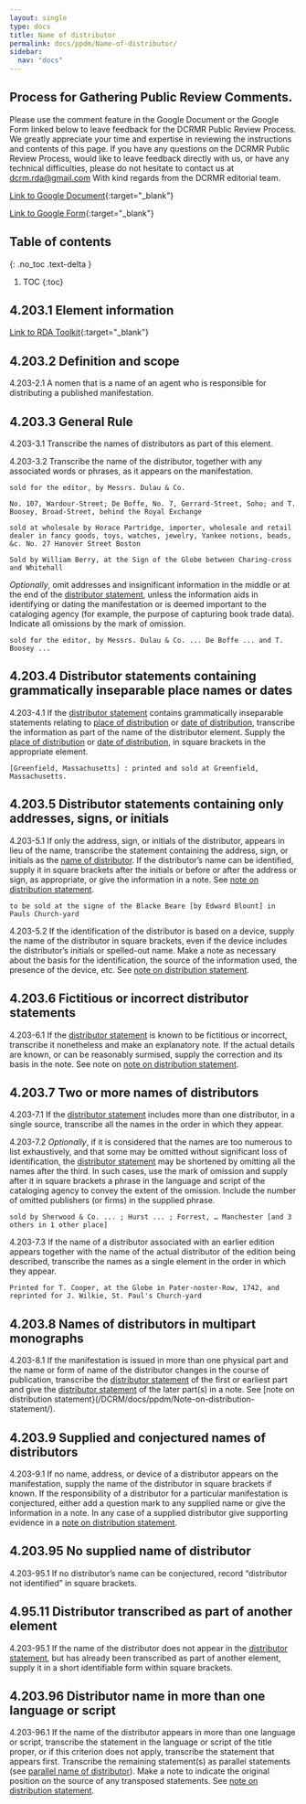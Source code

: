 ```yaml
---
layout: single
type: docs
title: Name of distributor
permalink: docs/ppdm/Name-of-distributor/
sidebar:
  nav: "docs"
---
```


## Process for Gathering Public Review Comments.
Please use the comment feature in the Google Document or the Google Form linked below to leave feedback for the DCRMR Public Review Process.  We greatly appreciate your time and expertise in reviewing the instructions and contents of this page.  If you have any questions on the DCRMR Public Review Process, would like to leave feedback directly with us, or have any technical difficulties, please do not hesitate to contact us at dcrm.rda@gmail.com  With kind regards from the DCRMR editorial team.

[Link to Google Document](https://docs.google.com/document/d/1O9sOVfoiwhI8G-E4jUzc-w3BVymnMd3ZEPdEFbc1-ww/edit#){:target="_blank"}

[Link to Google Form](https://docs.google.com/forms/d/e/1FAIpQLSdNtJkbY1mngdTcvCoB7zZcpaIuuKHvlbyiidP-QunDy14VcQ/viewform){:target="_blank"}

## Table of contents
{: .no_toc .text-delta }

1. TOC
{:toc}

## 4.203.1 Element information

[Link to RDA Toolkit](https://beta.rdatoolkit.org/Content/Index?externalId=en-US_ala-d34564b0-6a8a-384f-b966-a9638b234d89){:target="_blank"}

## 4.203.2 Definition and scope

<a name="4.203-2.1">4.203-2.1</a> A nomen that is a name of an agent who is responsible for distributing a published manifestation.

## 4.203.3 General Rule

<a name="4.203-3.1">4.203-3.1</a> Transcribe the names of distributors as part of this element.

<a name="4.203-3.2">4.203-3.2</a> Transcribe the name of the distributor, together with any associated words or phrases, as it appears on the manifestation.

```sold for the editor, by Messrs. Dulau & Co.```

```No. 107, Wardour-Street; De Boffe, No. 7, Gerrard-Street, Soho; and T. Boosey, Broad-Street, behind the Royal Exchange```

```sold at wholesale by Horace Partridge, importer, wholesale and retail dealer in fancy goods, toys, watches, jewelry, Yankee notions, beads, &c. No. 27 Hanover Street Boston```

```Sold by William Berry, at the Sign of the Globe between Charing-cross and Whitehall```

*Optionally*, omit addresses and insignificant information in the middle or at the end of the [distributor statement](/DCRM/docs/ppdm/Distributor-statement/), unless the information aids in identifying or dating the manifestation or is deemed important to the cataloging agency (for example, the purpose of capturing book trade data). Indicate all omissions by the mark of omission.

```sold for the editor, by Messrs. Dulau & Co. ... De Boffe ... and T. Boosey ...```

## 4.203.4 Distributor statements containing grammatically inseparable place names or dates

<a name="4.203-4.1">4.203-4.1</a> If the [distributor statement](/DCRM/docs/ppdm/Distributor-statement/) contains grammatically inseparable statements relating to [place of distribution](/DCRM/docs/ppdm/Place-of-distribution/) or [date of distribution](/DCRM/docs/ppdm/Date-of-distribution/), transcribe the information as part of the name of the distributor element. Supply the [place of distribution](/DCRM/docs/ppdm/Place-of-distribution/) or [date of distribution](/DCRM/docs/ppdm/Date-of-distribution/), in square brackets in the appropriate element.

```[Greenfield, Massachusetts] : printed and sold at Greenfield, Massachusetts.```

## 4.203.5 Distributor statements containing only addresses, signs, or initials

<a name="4.203-5.1">4.203-5.1</a>  If only the address, sign, or initials of the distributor, appears in lieu of the name, transcribe the statement containing the address, sign, or initials as the [name of distributor](/DCRM/docs/ppdm/Name-of-distributor/). If the distributor’s name can be identified, supply it in square brackets after the initials or before or after the address or sign, as appropriate, or give the information in a note. See [note on distribution statement](/DCRM/docs/ppdm/Note-on-distribution-statement).

```to be sold at the signe of the Blacke Beare [by Edward Blount] in Pauls Church-yard```

<a name="4.203-5.2">4.203-5.2</a>  If the identification of the distributor is based on a device, supply the name of the distributor in square brackets, even if the device includes the distributor’s initials or spelled-out name. Make a note as necessary about the basis for the identification, the source of the information used, the presence of the device, etc. See [note on distribution statement](/DCRM/docs/ppdm/Note-on-distribution-statement).

## 4.203.6 Fictitious or incorrect distributor statements

<a name="4.203-6.1">4.203-6.1</a> If the [distributor statement](/DCRM/docs/ppdm/Distributor-statement) is known to be fictitious or incorrect, transcribe it nonetheless and make an explanatory note. If the actual details are known, or can be reasonably surmised, supply the correction and its basis in the note. See note on [note on distribution statement](/DCRM/docs/ppdm/Note-on-distribution-statement).

## 4.203.7 Two or more names of distributors

<a name="4.203-7.1">4.203-7.1</a> If the [distributor statement](/DCRM/docs/ppdm/Distributor-statement) includes more than one distributor, in a single source, transcribe all the names in the order in which they appear.

<a name="4.203-7.2">4.203-7.2</a> *Optionally*, if it is considered that the names are too numerous to list exhaustively, and that some may be omitted without significant loss of identification, the [distributor statement](/DCRM/docs/ppdm/Distributor-statement) may be shortened by omitting all the names after the third. In such cases, use the mark of omission and supply after it in square brackets a phrase in the language and script of the cataloging agency to convey the extent of the omission. Include the number of omitted publishers (or firms) in the supplied phrase.

```sold by Sherwood & Co. ... ; Hurst ... ; Forrest, … Manchester [and 3 others in 1 other place]```

<a name="4.203-7.3">4.203-7.3</a> If the name of a distributor associated with an earlier edition appears together with the name of the actual distributor of the edition being described, transcribe the names as a single element in the order in which they appear.

```Printed for T. Cooper, at the Globe in Pater-noster-Row, 1742, and reprinted for J. Wilkie, St. Paul's Church-yard```

## 4.203.8 Names of distributors in multipart monographs

<a name="4.203-8.1">4.203-8.1</a> If the manifestation is issued in more than one physical part and the name or form of name of the  distributor changes in the course of publication, transcribe the [distributor statement](/DCRM/docs/ppdm/Distributor-statement/) of the first or earliest part and give the [distributor statement](/DCRM/docs/ppdm/Distributor-statement/) of the later part(s) in a note. See [note on distribution statement}(/DCRM/docs/ppdm/Note-on-distribution-statement/).

## 4.203.9 Supplied and conjectured names of distributors

<a name="4.203-9.1">4.203-9.1</a> If no name, address, or device of a distributor appears on the manifestation, supply the name of the distributor in square brackets if known. If the responsibility of a distributor for a particular manifestation is conjectured, either add a question mark to any supplied name or give the information in a note. In any case of a supplied distributor give supporting evidence in a [note on distribution statement](/DCRM/docs/ppdm/Note-on-distribution-statement/).

## 4.203.95 No supplied name of distributor

<a name="4.203-95.1">4.203-95.1</a> If no distributor’s name can be conjectured, record  “distributor not identified” in square brackets.

## 4.95.11 Distributor transcribed as part of another element 

<a name="4.203-95.1">4.203-95.1</a> If the name of the distributor does not appear in the [distributor statement](/DCRM/docs/ppdm/Distributor-statement/), but has already been transcribed as part of another element, supply it in a short identifiable form within square brackets.

## 4.203.96 Distributor name in more than one language or script

<a name="4.203-96.1">4.203-96.1</a> If the name of the  distributor appears in more than one language or script, transcribe the statement in the language or script of the title proper, or if this criterion does not apply, transcribe the statement that appears first. Transcribe the remaining statement(s) as parallel statements (see [parallel name of distributor](/DCRM/docs/ppdm/Parallel-name-of-distributor/)). Make a note to indicate the original position on the source of any transposed statements. See [note on distribution statement](/DCRM/docs/Note-on-distribution-statement/).


